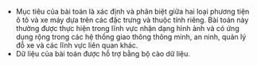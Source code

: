 
- Mục tiêu của bài toán là xác định và phân biệt giữa hai loại phương tiện ô tô và xe máy dựa trên các đặc trưng và thuộc tính riêng. Bài toán này thường được thực hiện trong lĩnh vực nhận dạng hình ảnh và có ứng dụng rộng trong các hệ thống giao thông thông minh, an ninh, quản lý đỗ xe và các lĩnh vực liên quan khác.
- Dữ liệu của bài toán được hỗ trợ bằng bộ cào dữ liệu.


